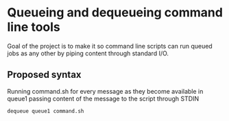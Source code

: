 # Queueing and dequeueing command line tools

Goal of the project is to make it so command line scripts can run queued jobs as any other by piping content through standard I/O.

## Proposed syntax

Running command.sh for every message as they become available in queue1 passing content of the message to the script through STDIN
```Bash
dequeue queue1 command.sh
```
